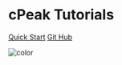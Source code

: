 <!-- 可能需要一个icon --->

# cPeak Tutorials

[Quick Start](index.html)
[Git Hub](https://github.com/MengQiuchen/cPeaks)


![color](#f0f0f0)